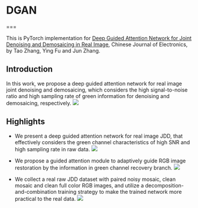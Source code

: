 # DGAN
===

This is PyTorch implementation for [Deep Guided Attention Network for Joint Denoising and Demosaicing in Real Image](https://cje.ejournal.org.cn/en/article/doi/10.23919/cje.2022.00.414), Chinese Journal of Electronics, by Tao Zhang, Ying Fu and Jun Zhang.

## Introduction
In this work, we propose a deep guided attention network for real image joint denoising and demosaicing, which considers the high signal-to-noise ratio and high sampling rate of green information for denoising and demosaicing, respectively.
![](assets/E220414-1.jpg)

## Highlights
* We present a deep guided attention network for real image JDD, that effectively considers the green channel characteristics of high SNR and high sampling rate in raw data.
![](assets/E220414-2.jpg)

* We propose a guided attention module to adaptively guide RGB image restoration by the information in green channel recovery branch.
![](assets/E220414-3.jpg)
  
* We collect a real raw JDD dataset with paired noisy mosaic, clean mosaic and clean full color RGB images, and utilize a decomposition-and-combination training strategy to make the trained network more practical to the real data.
![](assets/E220414-4.jpg)
